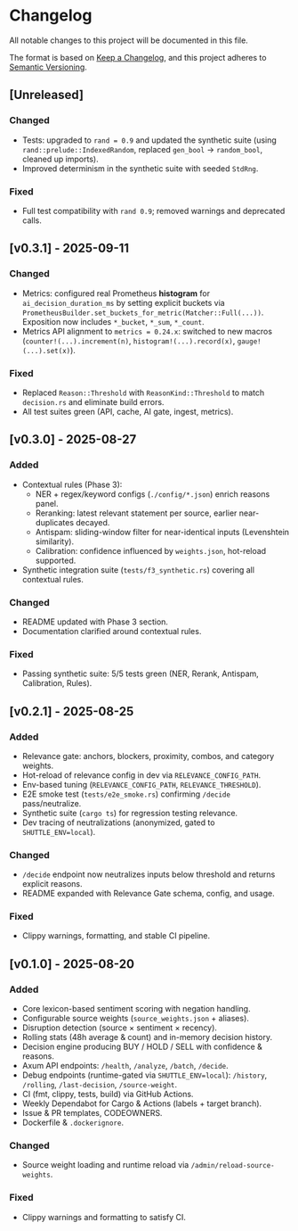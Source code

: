 # Changelog
All notable changes to this project will be documented in this file.

The format is based on [Keep a Changelog](https://keepachangelog.com/en/1.1.0/),
and this project adheres to [Semantic Versioning](https://semver.org/spec/v2.0.0.html).

## [Unreleased]
### Changed
- Tests: upgraded to `rand = 0.9` and updated the synthetic suite (using `rand::prelude::IndexedRandom`, replaced `gen_bool` → `random_bool`, cleaned up imports).
- Improved determinism in the synthetic suite with seeded `StdRng`.

### Fixed
- Full test compatibility with `rand 0.9`; removed warnings and deprecated calls.

## [v0.3.1] - 2025-09-11
### Changed
- Metrics: configured real Prometheus **histogram** for `ai_decision_duration_ms` by setting explicit buckets via `PrometheusBuilder.set_buckets_for_metric(Matcher::Full(...))`. Exposition now includes `*_bucket`, `*_sum`, `*_count`.
- Metrics API alignment to `metrics = 0.24.x`: switched to new macros (`counter!(...).increment(n)`, `histogram!(...).record(x)`, `gauge!(...).set(x)`).

### Fixed
- Replaced `Reason::Threshold` with `ReasonKind::Threshold` to match `decision.rs` and eliminate build errors.
- All test suites green (API, cache, AI gate, ingest, metrics).

## [v0.3.0] - 2025-08-27
### Added
- Contextual rules (Phase 3):
  - NER + regex/keyword configs (`./config/*.json`) enrich reasons panel.
  - Reranking: latest relevant statement per source, earlier near-duplicates decayed.
  - Antispam: sliding-window filter for near-identical inputs (Levenshtein similarity).
  - Calibration: confidence influenced by `weights.json`, hot-reload supported.
- Synthetic integration suite (`tests/f3_synthetic.rs`) covering all contextual rules.

### Changed
- README updated with Phase 3 section.
- Documentation clarified around contextual rules.

### Fixed
- Passing synthetic suite: 5/5 tests green (NER, Rerank, Antispam, Calibration, Rules).

## [v0.2.1] - 2025-08-25
### Added
- Relevance gate: anchors, blockers, proximity, combos, and category weights.
- Hot-reload of relevance config in dev via `RELEVANCE_CONFIG_PATH`.
- Env-based tuning (`RELEVANCE_CONFIG_PATH`, `RELEVANCE_THRESHOLD`).
- E2E smoke test (`tests/e2e_smoke.rs`) confirming `/decide` pass/neutralize.
- Synthetic suite (`cargo ts`) for regression testing relevance.
- Dev tracing of neutralizations (anonymized, gated to `SHUTTLE_ENV=local`).

### Changed
- `/decide` endpoint now neutralizes inputs below threshold and returns explicit reasons.
- README expanded with Relevance Gate schema, config, and usage.

### Fixed
- Clippy warnings, formatting, and stable CI pipeline.

## [v0.1.0] - 2025-08-20
### Added
- Core lexicon-based sentiment scoring with negation handling.
- Configurable source weights (`source_weights.json` + aliases).
- Disruption detection (source × sentiment × recency).
- Rolling stats (48h average & count) and in-memory decision history.
- Decision engine producing BUY / HOLD / SELL with confidence & reasons.
- Axum API endpoints: `/health`, `/analyze`, `/batch`, `/decide`.
- Debug endpoints (runtime-gated via `SHUTTLE_ENV=local`): `/history`, `/rolling`, `/last-decision`, `/source-weight`.
- CI (fmt, clippy, tests, build) via GitHub Actions.
- Weekly Dependabot for Cargo & Actions (labels + target branch).
- Issue & PR templates, CODEOWNERS.
- Dockerfile & `.dockerignore`.

### Changed
- Source weight loading and runtime reload via `/admin/reload-source-weights`.

### Fixed
- Clippy warnings and formatting to satisfy CI.

